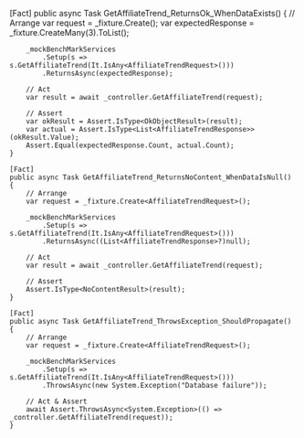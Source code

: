 [Fact]
    public async Task GetAffiliateTrend_ReturnsOk_WhenDataExists()
    {
        // Arrange
        var request = _fixture.Create<AffiliateTrendRequest>();
        var expectedResponse = _fixture.CreateMany<AffiliateTrendResponse>(3).ToList();

        _mockBenchMarkServices
            .Setup(s => s.GetAffiliateTrend(It.IsAny<AffiliateTrendRequest>()))
            .ReturnsAsync(expectedResponse);

        // Act
        var result = await _controller.GetAffiliateTrend(request);

        // Assert
        var okResult = Assert.IsType<OkObjectResult>(result);
        var actual = Assert.IsType<List<AffiliateTrendResponse>>(okResult.Value);
        Assert.Equal(expectedResponse.Count, actual.Count);
    }

    [Fact]
    public async Task GetAffiliateTrend_ReturnsNoContent_WhenDataIsNull()
    {
        // Arrange
        var request = _fixture.Create<AffiliateTrendRequest>();

        _mockBenchMarkServices
            .Setup(s => s.GetAffiliateTrend(It.IsAny<AffiliateTrendRequest>()))
            .ReturnsAsync((List<AffiliateTrendResponse>?)null);

        // Act
        var result = await _controller.GetAffiliateTrend(request);

        // Assert
        Assert.IsType<NoContentResult>(result);
    }

    [Fact]
    public async Task GetAffiliateTrend_ThrowsException_ShouldPropagate()
    {
        // Arrange
        var request = _fixture.Create<AffiliateTrendRequest>();

        _mockBenchMarkServices
            .Setup(s => s.GetAffiliateTrend(It.IsAny<AffiliateTrendRequest>()))
            .ThrowsAsync(new System.Exception("Database failure"));

        // Act & Assert
        await Assert.ThrowsAsync<System.Exception>(() => _controller.GetAffiliateTrend(request));
    }
